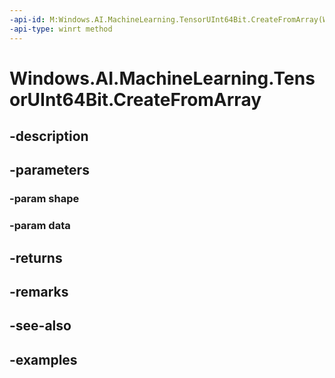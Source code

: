 ```yaml
---
-api-id: M:Windows.AI.MachineLearning.TensorUInt64Bit.CreateFromArray(Windows.Foundation.Collections.IIterable{System.Int64},System.UInt64[])
-api-type: winrt method
---
```


<!-- Method syntax.
public TensorUInt64Bit TensorUInt64Bit.CreateFromArray(IIterable<Int64> shape, UInt64[] data)
-->

# Windows.AI.MachineLearning.TensorUInt64Bit.CreateFromArray

## -description

## -parameters
### -param shape

### -param data

## -returns

## -remarks

## -see-also

## -examples

